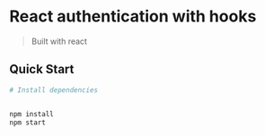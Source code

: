 # React authentication with hooks

> Built with react

## Quick Start

```bash
# Install dependencies


npm install
npm start

```
